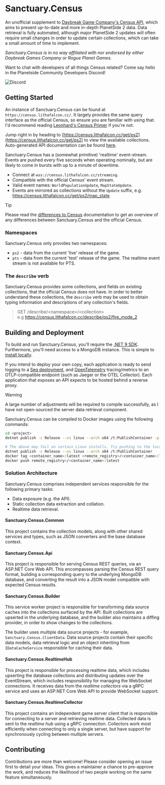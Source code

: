 ﻿# Sanctuary.Census

An unofficial supplement to [Daybreak Game Company's Census API](https://census.daybreakgames.com), which aims to
present up-to-date and more in-depth PlanetSide 2 data. Data retrieval is fully automated, although major PlanetSide 2
updates will often require small changes in order to update certain collections, which can take a small amount of time
to implement.

*Sanctuary.Census is in no way affiliated with nor endorsed by either Daybreak Games Company or Rogue Planet Games.*

Want to chat with developers of all things Census related? Come say hello in the Planetside Community Developers
Discord!

![Discord](https://img.shields.io/discord/1019343142471880775?color=blue&label=Planetside%20Community%20Developers&logo=discord&logoColor=%2302B4FF)

## Getting Started

An instance of Sanctuary.Census can be found at `https://census.lithafalcon.cc/`. It largely provides the same query
interface as the official Census, so ensure you are familiar with using that. I'd recommend reading
[Leonhard's Census Primer](https://github.com/leonhard-s/auraxium/wiki/Census-API-Primer) if you're not.

Jump right in by heading to [https://census.lithafalcon.cc/get/ps2](https://census.lithafalcon.cc/get/ps2) to view the available collections.
Auto-generated API documentation can be found [here](https://census.lithafalcon.cc/api-doc/index.html).

Sanctuary.Census has a (somewhat primitive) 'realtime' event-stream. Events are pushed every five seconds
when operating nominally, but are likely to come in bursts with up to a minute of downtime.

- Connect at `wss://census.lithafalcon.cc/streaming`.
- Compatible with the official Census' event stream.
- Valid event names: `WorldPopulationUpdate`, `MapStateUpdate`.
- Events are mirrored as collections without the `Update` suffix, e.g. https://census.lithafalcon.cc/get/ps2/map_state.

> [!TIP]
> Please read the [differences to Census](docs/differences-to-census.md) documentation to get an overview of any
> differences between Sanctuary.Census and the official Census.

### Namespaces

Sanctuary.Census only provides two namespaces:

- `ps2` - data from the current 'live' release of the game.
- `pts` - data from the current 'test' release of the game. The realtime event stream is not available for PTS.

### The `describe` verb

Sanctuary.Census provides some collections, and fields on existing collections, that the official Census does not have.
In order to better understand these collections, the `describe` verb may be used to obtain typing information and
descriptions of any collection's fields.

> GET /describe/&lt;namespace&gt;/&lt;collection&gt;\
> e.g https://census.lithafalcon.cc/describe/ps2/fire_mode_2

## Building and Deployment

To build and run Sanctuary.Census, you'll require the [.NET 9 SDK](https://dotnet.microsoft.com/en-us/download/dotnet/9.0).
Furthermore, you'll need access to a MongoDB instance. This is simple to [install locally](https://www.mongodb.com/docs/manual/installation/).

If you intend to deploy your own copy, each application is ready to send logging to a [Seq deployment](https://datalust.co/seq),
and [OpenTelemetry](https://opentelemetry.io) tracing/metrics to an OTLP-compatible endpoint (such as Jaeger or the OTEL
Collector). Each application that exposes an API expects to be hosted behind a reverse proxy.

> [!WARNING]
> A large number of adjustments will be required to compile successfully, as I have not open-sourced the server data
> retrieval component.

Sanctuary.Census can be compiled to Docker images using the following commands:

```sh
cd <project>
dotnet publish -c Release --os linux --arch x64 /t:PublishContainer -p ContainerRegistry=<remote>

# The above may fail on certain Linux installs. Try pushing to the local docker registry, and then re-tagging to the remote:
dotnet publish -c Release --os linux --arch x64 /t:PublishContainer 
docker tag <container_name>:latest <remote_registry>/<container_name>:latest
docker push remote_registry>/<container_name>:latest
```

### Solution Architecture

Sanctuary.Census comprises independent services responsible for the following primary tasks:

- Data exposure (e.g. the API).
- Static collection data extraction and collation.
- Realtime data retrieval.

#### Sanctuary.Census.Common

This project contains the collection models, along with other shared services and types, such as JSON converters
and the base database context.

#### Sanctuary.Census.Api

This project is responsible for serving Census REST queries, via an ASP.NET Core Web API.
This encompasses parsing the Census REST query format, building a corresponding query to
the underlying MongoDB database, and converting the result into a JSON model compatible
with expected Census results.

#### Sanctuary.Census.Builder

This service worker project is responsible for transforming data source caches into the collections surfaced by the API.
Built collections are upserted in the underlying database, and the builder also maintains a diffing provider, in order
to show changes to the collections.

The builder uses multiple data source projects - for example, `Sanctuary.Census.ClientData`. Data source projects
contain their specific data models, data retrieval logic and an object inheriting from `IDataCacheService` responsible
for caching their data.

#### Sanctuary.Census.RealtimeHub

This project is responsible for processing realtime data, which includes upserting the database collections and
distributing updates over the EventStream, which includes responsibility for managing the WebSocket connections. It
receives data from the *realtime collectors* via a gRPC service and uses an ASP.NET Core Web API to provide WebSocket
support.

#### Sanctuary.Census.RealtimeCollector

This project contains an independent game server client that is responsible for connecting to a server and retrieving
realtime data. Collected data is sent to the *realtime hub* using a gRPC connection. Collectors work most efficiently
when connecting to only a single server, but have support for synchronously cycling between multiple servers.

## Contributing

Contributions are more than welcome! Please consider opening an issue first to detail your ideas. This gives a
maintainer a chance to pre-approve the work, and reduces the likelihood of two people working on the same feature
simultaneously.
